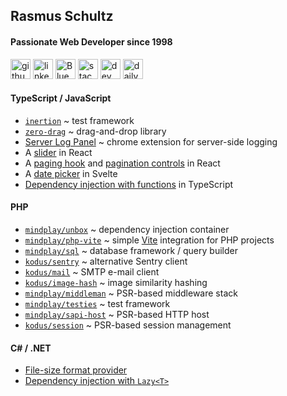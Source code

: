 ## Rasmus Schultz
#### Passionate Web Developer since 1998

[<img src='https://cdn.jsdelivr.net/npm/simple-icons@3.0.1/icons/github.svg' alt='github' height='32'>]([https://github.com/mindplay-dk](https://github.com/mindplay-dk?tab=repositories))  [<img src='https://cdn.jsdelivr.net/npm/simple-icons@3.0.1/icons/linkedin.svg' alt='linkedin' height='32'>](https://www.linkedin.com/in/rasmusschultz/)  [<img src='https://cdn.jsdelivr.net/npm/simple-icons@13.21.0/icons/bluesky.svg' alt='Blue Sky' height='32'>](https://bsky.app/profile/mindplay.bsky.social)  [<img src='https://cdn.jsdelivr.net/npm/simple-icons@3.0.1/icons/stackoverflow.svg' alt='stackoverflow' height='32'>](https://stackoverflow.com/users/283851/mindplay-dk?tab=answers&sort=votes) [<img src='https://cdn.jsdelivr.net/npm/simple-icons@3.0.1/icons/dev-dot-to.svg' alt='dev' height='32'>](https://dev.to/mindplay)  [<img src='https://cdn.jsdelivr.net/npm/simple-icons@13.21.0/icons/dailydotdev.svg' alt='daily.dev' height='32'>](https://app.daily.dev/mindplay/posts)

#### TypeScript / JavaScript
* [`inertion`](https://github.com/mindplay-dk/inertion) ~ test framework
* [`zero-drag`](https://github.com/mindplay-dk/zero-drag) ~ drag-and-drop library
* [Server Log Panel](https://github.com/mindplay-dk/server-log) ~ chrome extension for server-side logging
* A [slider](https://stackblitz.com/edit/react-slider-ttttt-z6amrx?file=index.tsx) in React
* A [paging hook](https://github.com/abtion/muffi.net/blob/805d0eb570b3499834da73d252dc5ff44fcd5f20/src/MuffiNet.FrontendReact/ClientApp/src/hooks/usePaging.ts) and [pagination controls](https://github.com/abtion/muffi.net/blob/805d0eb570b3499834da73d252dc5ff44fcd5f20/src/MuffiNet.FrontendReact/ClientApp/src/components/Pagination/index.tsx) in React
* A [date picker](https://svelte.dev/repl/f391b3186f804fb0bb0931e73388553a?version=3.46.4) in Svelte
* [Dependency injection with functions](https://dev.to/mindplay/a-successful-ioc-pattern-with-functions-in-typescript-2nac) in TypeScript

#### PHP
* [`mindplay/unbox`](https://github.com/mindplay-dk/unbox) ~ dependency injection container
* [`mindplay/php-vite`](https://github.com/mindplay-dk/php-vite) ~ simple [Vite](https://vite.dev/) integration for PHP projects
* [`mindplay/sql`](https://github.com/mindplay-dk/sql) ~ database framework / query builder
* [`kodus/sentry`](https://github.com/mindplay-dk/sentry) ~ alternative Sentry client
* [`kodus/mail`](https://github.com/mindplay-dk/mail) ~ SMTP e-mail client
* [`kodus/image-hash`](https://github.com/mindplay-dk/image-hash) ~ image similarity hashing
* [`mindplay/middleman`](https://github.com/mindplay-dk/middleman) ~ PSR-based middleware stack
* [`mindplay/testies`](https://github.com/mindplay-dk/testies) ~ test framework
* [`mindplay/sapi-host`](https://github.com/mindplay-dk/sapi-host) ~ PSR-based HTTP host
* [`kodus/session`](https://github.com/kodus/session) ~ PSR-based session management

#### C# / .NET
* [File-size format provider](https://stackoverflow.com/questions/128618/file-size-format-provider/3968504#3968504)
* [Dependency injection with `Lazy<T>`](https://dev.to/mindplay/containerless-dependency-injection-in-c-1nid)
